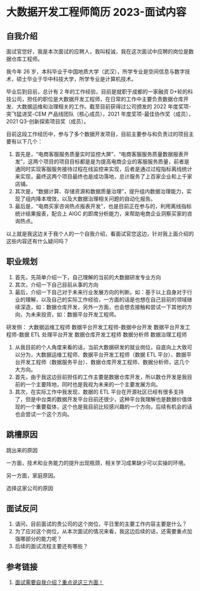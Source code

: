 # 大数据开发工程师简历 2023-面试内容


## 自我介绍


面试官您好，我是本次面试的应聘人，我叫程诚，我在这次面试中应聘的岗位是数据仓库工程师。

我今年 26 岁，本科毕业于中国地质大学（武汉），所学专业是空间信息与数字技术，硕士毕业于华中科技大学，所学专业是计算机技术。

毕业后到目前，总计有 2 年的工作经验，目前是就职于成都的一家融资 D+轮的科技公司，担任的职位是大数据开发工程师，在日常的工作中主要负责数据仓库开发、大数据运维和治理相关的工作。截至目前获得过公司颁发的 2022 年度奖项-突飞猛进奖-CEM 产品线团队（核心成员），2021 年度奖项-最佳协作奖（成员），2021 Q3-创新探索项目奖（成员）。

目前这段工作经历中，参与了多个数据开发项目，目前主要参与和负责过的项目主要有以下几个：
1. 首先是，“电商客服服务质量实时监控大屏”、“电商客服服务质量数据报表开发”，这两个项目的项目目标都是是为提高电商企业的客服服务质量，前者是通同时实现客服服务接待过程在线监控来实现，后者是通过过程指标离线统计来实现，最终这两个项目最终也是成功落地，总计服务了上百家企业和上千家店铺。
2. 其次是，“数据计算、存储资源和数据质量治理”，提升组内数据治理能力，实现了组内降本增效，以及大数据治理相关问题的自动化报告。
3. 最后是，“电商买家咨询热点报表开发”，也是目前正在参与的，利用离线指标统计结果报表，配合上 AIGC 的即席分析能力，来帮助电商企业洞察买家的咨询热点。

以上就是我这边关于我个人的一个自我介绍，看面试官您这边，针对我上面介绍的这些内容还有什么疑问吗？


## 职业规划

1. 首先，先简单介绍一下，自己理解的当前的大数据研发专业方向
2. 其次，介绍一下自己目前从事的方向
3. 最后，介绍一下自己对于未来行业发展方向的判断。如：基于以上自身对于行业的理解，以及自己的实际工作经验，一方面的话是也想在自己目前的领域继续深造，如：数据仓库开发，另外一方面，也会想去接触和尝试一下其他的方向，为未来投资，如：数据平台开发工程师。


研发侧：
大数据运维工程师
数据平台开发工程师-数据中台开发
数据平台开发工程师-数据 ETL 处理平台开发
数据仓库开发工程师
数据分析师
数据治理工程师

1. 从我目前的个人角度来看的话，当前大数据研发的就业岗位，自底向上大致可以分为，大数据运维工程师、数据平台开发工程师（数据 ETL 平台）、数据平台开发工程师（数据服务平台）、数据仓库开发工程师、数据分析师，这几个大方向。
2. 首先，由于我这边目前担任的工作主要是数据仓库开发，所以数仓开发是我目前的一个主要阵地，同时也是我视为未来的一个主要发展方向。
3. 其次，在实际工作中我发现，数据的 ETL 平台在开源社区已经有很多支持了，但是中台类的数据开发平台目前还很少，这种平台我理解也是数据价值体现的一个重要载体，这个也是我目前比较感兴趣的一个方向，后续有机会的话也会尝试一个这个方向。


## 跳槽原因

跳出来的原因

一方面，技术和业务能力的提升出现瓶颈，相关学习成果缺少可以实操的环境。

另一方面，家庭原因。


选择这家公司的原因

## 面试反问

1. 请问，目前面试的贵公司的这个岗位，平日里的主要工作内容主要是什么？
2. 为了应对这个岗位，从本次面试的情况来看，我这边后续的话，还需要重点加强哪部分的能力呢？
3. 后续的面试流程主要还有哪些？


## 参考链接
1. [面试需要自我介绍？重点说这三方面！](https://www.bilibili.com/video/BV1vj411z7Kv)